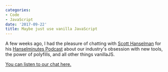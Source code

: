 ```yaml
---
categories:
- Code
- JavaScript
date: '2017-09-22'
title: Maybe just use vanilla JavaScript
---
```


A few weeks ago, I had the pleasure of chatting with [Scott Hanselman](https://www.hanselman.com/) for his [Hanselminutes Podcast](https://hanselminutes.com/598/maybe-just-use-vanilla-javascript-with-chris-ferdinandi) about our industry's obsession with new tools, the power of polyfills, and all other things vanillaJS.

[You can listen to our chat here.](https://hanselminutes.com/598/maybe-just-use-vanilla-javascript-with-chris-ferdinandi)